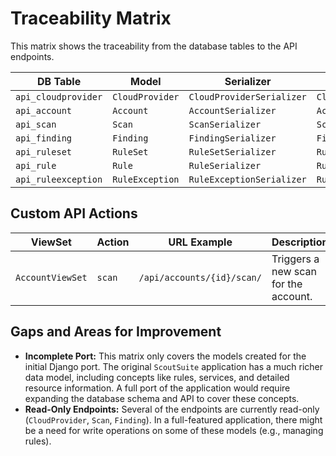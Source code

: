 # Traceability Matrix

This matrix shows the traceability from the database tables to the API endpoints.

| DB Table | Model | Serializer | ViewSet | URL Example |
|---|---|---|---|---|
| `api_cloudprovider` | `CloudProvider` | `CloudProviderSerializer` | `CloudProviderViewSet` | `/api/cloudproviders/` |
| `api_account` | `Account` | `AccountSerializer` | `AccountViewSet` | `/api/accounts/` |
| `api_scan` | `Scan` | `ScanSerializer` | `ScanViewSet` | `/api/scans/` |
| `api_finding` | `Finding` | `FindingSerializer` | `FindingViewSet` | `/api/findings/` |
| `api_ruleset` | `RuleSet` | `RuleSetSerializer` | `RuleSetViewSet` | `/api/rulesets/` |
| `api_rule` | `Rule` | `RuleSerializer` | `RuleViewSet` | `/api/rules/` |
| `api_ruleexception` | `RuleException` | `RuleExceptionSerializer` | `RuleExceptionViewSet` | `/api/exceptions/` |

## Custom API Actions

| ViewSet | Action | URL Example | Description |
|---|---|---|---|
| `AccountViewSet` | `scan` | `/api/accounts/{id}/scan/` | Triggers a new scan for the account. |

## Gaps and Areas for Improvement

*   **Incomplete Port:** This matrix only covers the models created for the initial Django port. The original `ScoutSuite` application has a much richer data model, including concepts like rules, services, and detailed resource information. A full port of the application would require expanding the database schema and API to cover these concepts.
*   **Read-Only Endpoints:** Several of the endpoints are currently read-only (`CloudProvider`, `Scan`, `Finding`). In a full-featured application, there might be a need for write operations on some of these models (e.g., managing rules).
